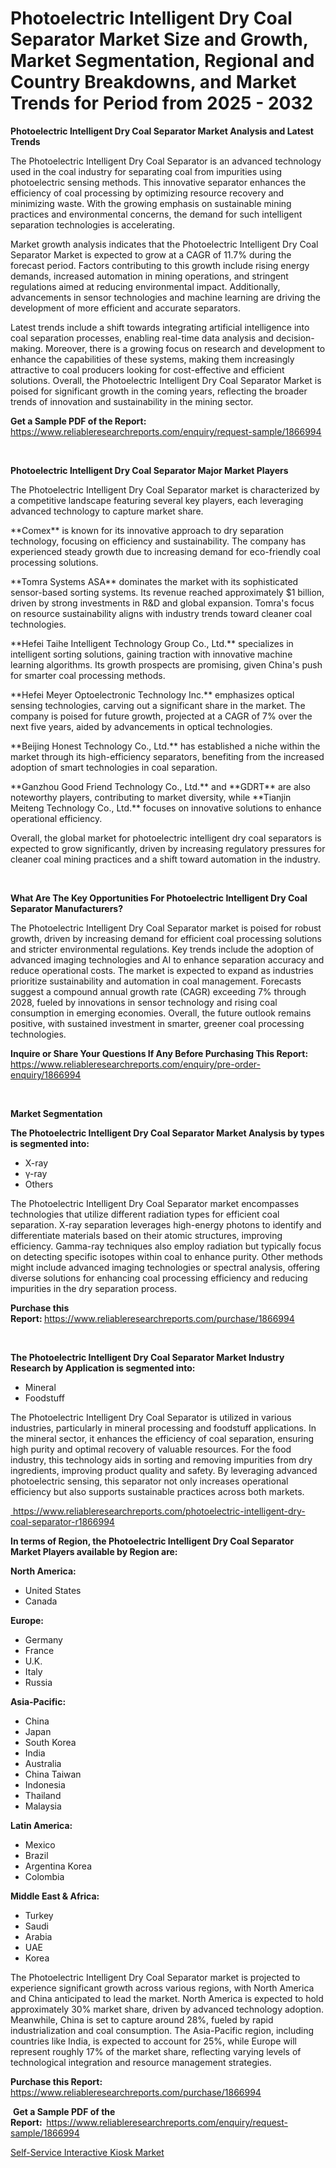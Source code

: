 <p><h1>Photoelectric Intelligent Dry Coal Separator Market Size and Growth, Market Segmentation, Regional and Country Breakdowns, and Market Trends for Period from 2025 -  2032</h1></p><p><strong>Photoelectric Intelligent Dry Coal Separator Market Analysis and Latest Trends</strong></p>
<p><p>The Photoelectric Intelligent Dry Coal Separator is an advanced technology used in the coal industry for separating coal from impurities using photoelectric sensing methods. This innovative separator enhances the efficiency of coal processing by optimizing resource recovery and minimizing waste. With the growing emphasis on sustainable mining practices and environmental concerns, the demand for such intelligent separation technologies is accelerating.</p><p>Market growth analysis indicates that the Photoelectric Intelligent Dry Coal Separator Market is expected to grow at a CAGR of 11.7% during the forecast period. Factors contributing to this growth include rising energy demands, increased automation in mining operations, and stringent regulations aimed at reducing environmental impact. Additionally, advancements in sensor technologies and machine learning are driving the development of more efficient and accurate separators.</p><p>Latest trends include a shift towards integrating artificial intelligence into coal separation processes, enabling real-time data analysis and decision-making. Moreover, there is a growing focus on research and development to enhance the capabilities of these systems, making them increasingly attractive to coal producers looking for cost-effective and efficient solutions. Overall, the Photoelectric Intelligent Dry Coal Separator Market is poised for significant growth in the coming years, reflecting the broader trends of innovation and sustainability in the mining sector.</p></p>
<p><strong>Get a Sample PDF of the Report:&nbsp;</strong> <a href="https://www.reliableresearchreports.com/enquiry/request-sample/1866994?utm_campaign=2215&utm_medium=2&utm_source=Github&utm_content=ia&utm_term=12042025&utm_id=photoelectric-intelligent-dry-coal-separator">https://www.reliableresearchreports.com/enquiry/request-sample/1866994</a></p>
<p>&nbsp;</p>
<p><strong>Photoelectric Intelligent Dry Coal Separator Major Market Players</strong></p>
<p><p>The Photoelectric Intelligent Dry Coal Separator market is characterized by a competitive landscape featuring several key players, each leveraging advanced technology to capture market share. </p><p>**Comex** is known for its innovative approach to dry separation technology, focusing on efficiency and sustainability. The company has experienced steady growth due to increasing demand for eco-friendly coal processing solutions. </p><p>**Tomra Systems ASA** dominates the market with its sophisticated sensor-based sorting systems. Its revenue reached approximately $1 billion, driven by strong investments in R&D and global expansion. Tomra's focus on resource sustainability aligns with industry trends toward cleaner coal technologies.</p><p>**Hefei Taihe Intelligent Technology Group Co., Ltd.** specializes in intelligent sorting solutions, gaining traction with innovative machine learning algorithms. Its growth prospects are promising, given China's push for smarter coal processing methods. </p><p>**Hefei Meyer Optoelectronic Technology Inc.** emphasizes optical sensing technologies, carving out a significant share in the market. The company is poised for future growth, projected at a CAGR of 7% over the next five years, aided by advancements in optical technologies.</p><p>**Beijing Honest Technology Co., Ltd.** has established a niche within the market through its high-efficiency separators, benefiting from the increased adoption of smart technologies in coal separation.</p><p>**Ganzhou Good Friend Technology Co., Ltd.** and **GDRT** are also noteworthy players, contributing to market diversity, while **Tianjin Meiteng Technology Co., Ltd.** focuses on innovative solutions to enhance operational efficiency. </p><p>Overall, the global market for photoelectric intelligent dry coal separators is expected to grow significantly, driven by increasing regulatory pressures for cleaner coal mining practices and a shift toward automation in the industry.</p></p>
<p>&nbsp;</p>
<p><strong>What Are The Key Opportunities For Photoelectric Intelligent Dry Coal Separator Manufacturers?</strong></p>
<p><p>The Photoelectric Intelligent Dry Coal Separator market is poised for robust growth, driven by increasing demand for efficient coal processing solutions and stricter environmental regulations. Key trends include the adoption of advanced imaging technologies and AI to enhance separation accuracy and reduce operational costs. The market is expected to expand as industries prioritize sustainability and automation in coal management. Forecasts suggest a compound annual growth rate (CAGR) exceeding 7% through 2028, fueled by innovations in sensor technology and rising coal consumption in emerging economies. Overall, the future outlook remains positive, with sustained investment in smarter, greener coal processing technologies.</p></p>
<p><strong>Inquire or Share Your Questions If Any Before Purchasing This Report:</strong> <a href="https://www.reliableresearchreports.com/enquiry/pre-order-enquiry/1866994?utm_campaign=2215&utm_medium=2&utm_source=Github&utm_content=ia&utm_term=12042025&utm_id=photoelectric-intelligent-dry-coal-separator">https://www.reliableresearchreports.com/enquiry/pre-order-enquiry/1866994</a></p>
<p>&nbsp;</p>
<p><strong>Market Segmentation</strong></p>
<p><strong>The Photoelectric Intelligent Dry Coal Separator Market Analysis by types is segmented into:</strong></p>
<p><ul><li>X-ray</li><li>γ-ray</li><li>Others</li></ul></p>
<p><p>The Photoelectric Intelligent Dry Coal Separator market encompasses technologies that utilize different radiation types for efficient coal separation. X-ray separation leverages high-energy photons to identify and differentiate materials based on their atomic structures, improving efficiency. Gamma-ray techniques also employ radiation but typically focus on detecting specific isotopes within coal to enhance purity. Other methods might include advanced imaging technologies or spectral analysis, offering diverse solutions for enhancing coal processing efficiency and reducing impurities in the dry separation process.</p></p>
<p><strong>Purchase this Report:&nbsp;</strong><a href="https://www.reliableresearchreports.com/purchase/1866994?utm_campaign=2215&utm_medium=2&utm_source=Github&utm_content=ia&utm_term=12042025&utm_id=photoelectric-intelligent-dry-coal-separator">https://www.reliableresearchreports.com/purchase/1866994</a></p>
<p>&nbsp;</p>
<p><strong>The Photoelectric Intelligent Dry Coal Separator Market Industry Research by Application is segmented into:</strong></p>
<p><ul><li>Mineral</li><li>Foodstuff</li></ul></p>
<p><p>The Photoelectric Intelligent Dry Coal Separator is utilized in various industries, particularly in mineral processing and foodstuff applications. In the mineral sector, it enhances the efficiency of coal separation, ensuring high purity and optimal recovery of valuable resources. For the food industry, this technology aids in sorting and removing impurities from dry ingredients, improving product quality and safety. By leveraging advanced photoelectric sensing, this separator not only increases operational efficiency but also supports sustainable practices across both markets.</p></p>
<p><a href="https://www.reliableresearchreports.com/photoelectric-intelligent-dry-coal-separator-r1866994?utm_campaign=2215&utm_medium=2&utm_source=Github&utm_content=ia&utm_term=12042025&utm_id=photoelectric-intelligent-dry-coal-separator">&nbsp;https://www.reliableresearchreports.com/photoelectric-intelligent-dry-coal-separator-r1866994</a></p>
<p><strong>In terms of Region, the Photoelectric Intelligent Dry Coal Separator Market Players available by Region are:</strong></p>
<p>
    <p> <strong> North America: </strong>
        <ul>
            <li>United States</li>
            <li>Canada</li>
        </ul>
        </p> 
    <p> <strong> Europe: </strong>
        <ul>
            <li>Germany</li>
            <li>France</li>
            <li>U.K.</li>
            <li>Italy</li>
            <li>Russia</li>
        </ul>
        </p> 
    <p> <strong> Asia-Pacific: </strong>
        <ul>
            <li>China</li>
            <li>Japan</li>
            <li>South Korea</li>
            <li>India</li>
            <li>Australia</li>
            <li>China Taiwan</li>
            <li>Indonesia</li>
            <li>Thailand</li>
            <li>Malaysia</li>
        </ul>
        </p> 
    <p> <strong> Latin America: </strong>
        <ul>
            <li>Mexico</li>
            <li>Brazil</li>
            <li>Argentina Korea</li>
            <li>Colombia</li>
        </ul>
        </p> 
    <p> <strong> Middle East & Africa: </strong>
        <ul>
            <li>Turkey</li>
            <li>Saudi</li>
            <li>Arabia</li>
            <li>UAE</li>
            <li>Korea</li>
        </ul>
    </p>
    </p>
<p><p>The Photoelectric Intelligent Dry Coal Separator market is projected to experience significant growth across various regions, with North America and China anticipated to lead the market. North America is expected to hold approximately 30% market share, driven by advanced technology adoption. Meanwhile, China is set to capture around 28%, fueled by rapid industrialization and coal consumption. The Asia-Pacific region, including countries like India, is expected to account for 25%, while Europe will represent roughly 17% of the market share, reflecting varying levels of technological integration and resource management strategies.</p></p>
<p><strong>Purchase this Report: </strong><a href="https://www.reliableresearchreports.com/purchase/1866994?utm_campaign=2215&utm_medium=2&utm_source=Github&utm_content=ia&utm_term=12042025&utm_id=photoelectric-intelligent-dry-coal-separator">https://www.reliableresearchreports.com/purchase/1866994</a></p>
<p>&nbsp;<strong>Get a Sample PDF of the Report:&nbsp;&nbsp;</strong><a href="https://www.reliableresearchreports.com/enquiry/request-sample/1866994?utm_campaign=2215&utm_medium=2&utm_source=Github&utm_content=ia&utm_term=12042025&utm_id=photoelectric-intelligent-dry-coal-separator">https://www.reliableresearchreports.com/enquiry/request-sample/1866994</a></p>
<p><strong></strong></p>
<p><p><a href="https://github.com/SanjidaMahmud54/Market-Research-Report-List-2/blob/main/self-service-interactive-kiosk-market.md?utm_campaign=2215&utm_medium=2&utm_source=Github&utm_content=ia&utm_term=12042025&utm_id=photoelectric-intelligent-dry-coal-separator">Self-Service Interactive Kiosk Market</a></p></p>